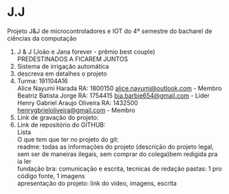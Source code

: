 # J.J
Projeto J&amp;J de microcontroladores e IOT do 4º semestre do bacharel de ciências da computação 

1.	J & J (João e Jana forever - prêmio best couple) <br>
   PREDESTINADOS A FICAREM JUNTOS <br>
3.	Sistema de irrigação automática
4.	descreva em detalhes o projeto
5.	Turma: 191104A16 <br>
Alice Nayumi Harada RA: 1800150 alice.nayumi@outlook.com - Membro<br>
Beatriz Batista Jorge RA: 1754415 bia.barbie654@gmail.com - Lider<br>
Henry Gabriel Araujo Oliveira RA: 1432500 henrygbrieloliveira@gmail.com - Membro <br>
6.	Link de gravação do projeto:
7.	Link de repositório do GITHUB:
<br> Lista <br>
O que tem que ter no projeto do git: <br>
readme: todas as informações do projeto (descrição do projeto legal, sem ser de maneiras ilegais, sem comprar do colega)bem redigida pra ia ler <br> fundação bra: comunicação e escrita, tecnicas de redação
pastas: 1 pro código fonte, 1 imagens <br>
apresentação do projeto: link do vídeo, imagens, escrita
